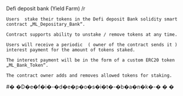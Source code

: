 Defi deposit bank (Yield Farm) /r

    Users  stake their tokens in the Defi deposit Bank solidity smart contract „ML_Depositary_Bank“.

    Contract supports ability to unstake / remove tokens at any time.

    Users will receive a periodic  ( owner of the contract sends it ) interest payment for the amount of tokens staked.

    The interest payment will be in the form of a custom ERC20 token „ML_Bank_Token“.

    The contract owner adds and removes allowed tokens for staking.
    
#� �D�e�f�i�-�d�e�p�o�s�i�t�-�b�a�n�k�-�
�
�

